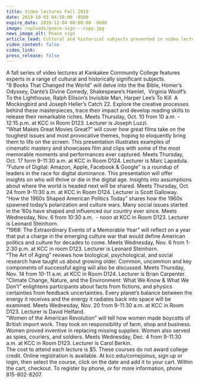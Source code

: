 ```yaml
---
title: Video lectures Fall 2019
date: 2019-10-03 04:58:00 -0500
expire_date: 2019-12-04 00:00:00 -0600
image: /uploads/peace-sign---copy.jpg
news_image_alt: Peace sign
article_lead: Cultural and historical subjects presented in video lecture series.
video_content: false
video_link:
press_release: false
---
```


A fall series of video lectures at Kankakee Community College features experts in a range of cultural and historically significant subjects.&nbsp;<br>“8 Books That Changed the World” will delve into the the Bible, Homer’s Odyssey, Dante’s Divine Comedy, Shakespeare’s Hamlet, &nbsp;Virginia Woolf’s To the Lighthouse, Ralph Ellison’s Invisible Man, Harper Lee’s To Kill &nbsp;A Mockingbird and Joseph Heller’s Catch 22. Explore the creative processes behind these masterpieces, trace their impact and develop reading skills to release their remarkable riches. Meets Thursday, Oct. 10 from 10 a.m. - 12:15 p.m. at KCC in Room D123. Lecturer is Joseph Luzzi.&nbsp;<br>“What Makes Great Movies Great?” will cover how great films take on the toughest issues and most provocative themes, hoping to eloquently bring them to life on the screen. This presentation illustrates examples of cinematic mastery and showcases film and clips with some of the most memorable moments and performances ever captured. Meets Thursday, Oct. 17 form 9-11:30 a.m. at KCC in Room D124. Lecturer is Marc Lapadula.<br>“Future of Digital: Amazon, Apple, Facebook & Google” is a roundup of leaders in the race for digital dominance. This presentation will offer insights on who will thrive or die in the digital age. Insights into assumptions about where the world is headed next will be shared. Meets Thursday, Oct. 24 from 9-11:30 a.m. at KCC in Room D124. Lecturer is Scott Galloway.<br>“How the 1960s Shaped American Politics Today” shares how the 1960s spawned today’s polarization and culture wars. Many social issues started in the ’60s have shaped and influenced our country ever since. Meets Wednesday, Nov. 6 from 10:30 a.m. &nbsp;- noon at KCC in Room D123. Lecturer is Leonard Steinhorn.<br>“1968: The Extraordinary Events of a Memorable Year” will reflect on a year that put a charge in the emerging culture war that would define American politics and culture for decades to come. Meets Wednesday, Nov. 6 from 1-2:30 p.m. at KCC in room D123. Lecturer is Leonard Steinhorn.<br>“The Art of Aging” reviews how biological, psychological, and social research have taught us about growing older. Common, uncommon and key components of successful aging will also be discussed. Meets Thursday, Nov. 14 from 10-11 a.m. at KCC in Room D124. Lecturer is Brian Carpenter.<br>“Climate Change, Nature, and the Environment: What We Know & What We Don’t” enlightens participants about facts from fictions, and physics certainties from feedback uncertainties. Every planet’s balance between the energy it receives and the energy it radiates back into space will be examined. Meets Wednesday, Nov. 20 from 9-11:30 a.m. at KCC in Room D123. Lecturer is David Helfand.<br>“Women of the American Revolution” will tell how women made boycotts of British import work. They took on responsibility of farm, shop and business. Women proved inventive in replacing missing supplies. Women also served as spies, couriers, and soldiers. Meets Wednesday, Dec. 4 from 9-11:30 a.m. at KCC in Room D123. Lecturer is Carol Berkin.<br>The cost to attend each lecture is $5. These courses do not award college credit. Online registration is available. At kcc.edu/comejoinus, sign up or login, then select the course, click on the date and add it to your cart. Within the cart, checkout. To register by phone, or for more information, phone 815-802-8207.<br>&nbsp;